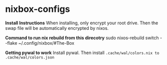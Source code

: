 # nixbox-configs

__Install Instructions__
When installing, only encrypt your root drive. Then the swap file will be automatically encrypted by nixos.

__Command to run nix rebuild from this direcotry__
sudo nixos-rebuild switch --flake ~/.config/nixbox/#The-Box

__Getting pywal to work__
Install pywal. Then install `.cache/wal/colors.nix to` `.cache/wal/colors.json`
